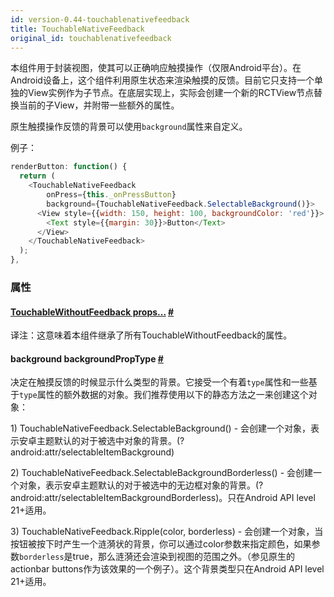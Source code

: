 ```yaml
---
id: version-0.44-touchablenativefeedback
title: TouchableNativeFeedback
original_id: touchablenativefeedback
---
```


本组件用于封装视图，使其可以正确响应触摸操作（仅限Android平台）。在Android设备上，这个组件利用原生状态来渲染触摸的反馈。目前它只支持一个单独的View实例作为子节点。在底层实现上，实际会创建一个新的RCTView节点替换当前的子View，并附带一些额外的属性。

原生触摸操作反馈的背景可以使用`background`属性来自定义。

例子：

```javascript
renderButton: function() {
  return (
    <TouchableNativeFeedback
        onPress={this._onPressButton}
        background={TouchableNativeFeedback.SelectableBackground()}>
      <View style={{width: 150, height: 100, backgroundColor: 'red'}}>
        <Text style={{margin: 30}}>Button</Text>
      </View>
    </TouchableNativeFeedback>
  );
},
```

### 属性

<div class="props">
    <div class="prop">
        <h4 class="propTitle"><a class="anchor" name="touchablewithoutfeedback"></a><a href="touchablewithoutfeedback.html#props">TouchableWithoutFeedback props...</a> <a class="hash-link" href="#touchablewithoutfeedback">#</a></h4>
        <div>
      		<p>译注：这意味着本组件继承了所有TouchableWithoutFeedback的属性。</p>
        </div>
    </div>
    <div class="prop">
        <h4 class="propTitle"><a class="anchor" name="background"></a>background <span class="propType">backgroundPropType</span> <a class="hash-link" href="#background">#</a></h4>
        <div>
            <p>决定在触摸反馈的时候显示什么类型的背景。它接受一个有着<code>type</code>属性和一些基于<code>type</code>属性的额外数据的对象。我们推荐使用以下的静态方法之一来创建这个对象：</p>
            <p>1) TouchableNativeFeedback.SelectableBackground() - 会创建一个对象，表示安卓主题默认的对于被选中对象的背景。(?android:attr/selectableItemBackground)</p>
            <p>2) TouchableNativeFeedback.SelectableBackgroundBorderless() - 会创建一个对象，表示安卓主题默认的对于被选中的无边框对象的背景。(?android:attr/selectableItemBackgroundBorderless)。只在Android API level 21+适用。</p>
            <p>3) TouchableNativeFeedback.Ripple(color, borderless) - 会创建一个对象，当按钮被按下时产生一个涟漪状的背景，你可以通过color参数来指定颜色，如果参数<code>borderless</code>是true，那么涟漪还会渲染到视图的范围之外。（参见原生的actionbar buttons作为该效果的一个例子）。这个背景类型只在Android API level 21+适用。</p>
        </div>
    </div>
</div>